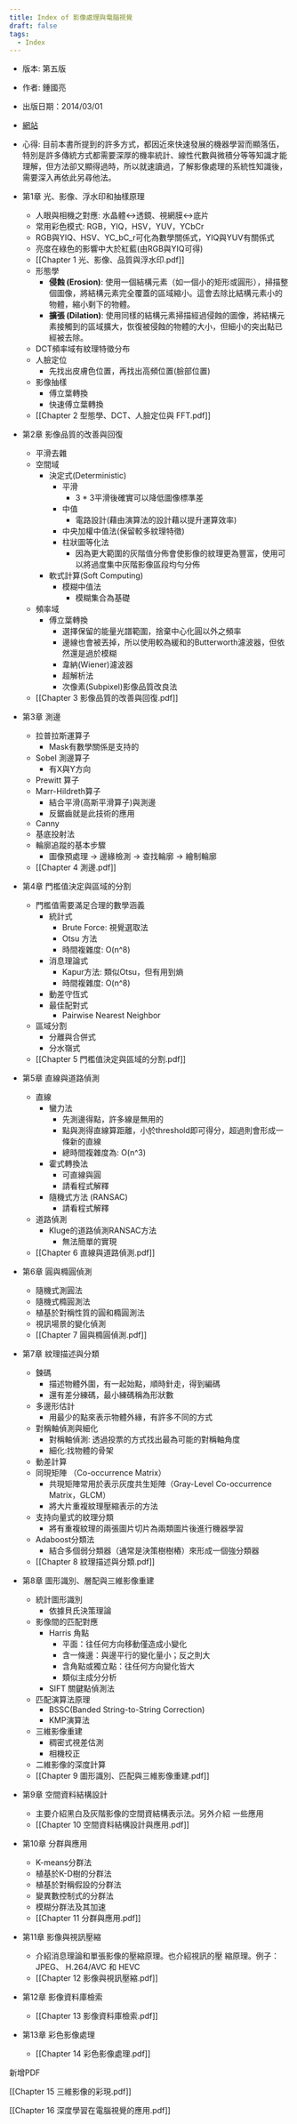 ```yaml
---
title: Index of 影像處理與電腦視覺
draft: false
tags:
  - Index
---
```


- 版本: 第五版
- 作者: 鍾國亮
- 出版日期：2014/03/01
- [網站](https://faculty.csie.ntust.edu.tw/~klchung/Prof_book_IPCV.htm)

- 心得: 目前本書所提到的許多方式，都因近來快速發展的機器學習而顯落伍，特別是許多傳統方式都需要深厚的機率統計、線性代數與微積分等等知識才能理解，但方法卻又顯得過時，所以就速讀過，了解影像處理的系統性知識後，需要深入再依此另尋他法。

- 第1章 光、影像、浮水印和抽樣原理  
	- 人眼與相機之對應: 水晶體<->透鏡、視網膜<->底片
	- 常用彩色模式: RGB，YIQ，HSV，YUV，YCbCr
	- RGB與YIQ、HSV、YC_bC_r可化為數學關係式，YIQ與YUV有關係式
	- 亮度在綠色的影響中大於紅藍(由RGB與YIQ可得)
	- [[Chapter 1 光、影像、品質與浮水印.pdf]]
	- 形態學
		- **侵蝕 (Erosion)**: 使用一個結構元素（如一個小的矩形或圓形），掃描整個圖像，將結構元素完全覆蓋的區域縮小。這會去除比結構元素小的物體，縮小剩下的物體。
		- **擴張 (Dilation)**: 使用同樣的結構元素掃描經過侵蝕的圖像，將結構元素接觸到的區域擴大，恢復被侵蝕的物體的大小，但細小的突出點已經被去除。
	- DCT頻率域有紋理特徵分布
	- 人臉定位
		- 先找出皮膚色位置，再找出高頻位置(臉部位置)
	- 影像抽樣
		- 傅立葉轉換
		- 快速傅立葉轉換
	- [[Chapter 2 型態學、DCT、人臉定位與 FFT.pdf]]
- 第2章 影像品質的改善與回復  
	- 平滑去雜
	- 空間域
		- 決定式(Deterministic)
			- 平滑
				- 3 * 3平滑後確實可以降低圖像標準差
			- 中值
				- 電路設計(藉由演算法的設計藉以提升運算效率)
			- 中央加權中值法(保留較多紋理特徵)
			- 柱狀圖等化法
				- 因為更大範圍的灰階值分佈會使影像的紋理更為豐富，使用可以將過度集中灰階影像區段均勻分佈
		- 軟式計算(Soft Computing)
			- 模糊中值法
				- 模糊集合為基礎
	- 頻率域
		- 傅立葉轉換
			- 選擇保留的能量光譜範圍，捨棄中心化圓以外之頻率
			- 邊線也會被丟掉，所以使用較為緩和的Butterworth濾波器，但依然還是過於模糊
			- 韋納(Wiener)濾波器
			- 超解析法
			- 次像素(Subpixel)影像品質改良法
	- [[Chapter 3 影像品質的改善與回復.pdf]]
- 第3章 測邊  
	- 拉普拉斯運算子
		- Mask有數學關係是支持的
	- Sobel 測邊算子
		- 有X與Y方向
	- Prewitt 算子
	- Marr-Hildreth算子
		- 結合平滑(高斯平滑算子)與測邊
		- 反鋸齒就是此技術的應用
	- Canny
	- 基底投射法
	- 輪廓追蹤的基本步驟
		- 圖像預處理 -> 邊緣檢測 -> 查找輪廓 -> 繪制輪廓
	- [[Chapter 4 測邊.pdf]]
- 第4章 門檻值決定與區域的分割  
	-  門檻值需要滿足合理的數學涵義
		- 統計式
			- Brute Force: 視覺選取法
			- Otsu 方法
			- 時間複雜度: O(n^8)
		- 消息理論式 
			- Kapur方法: 類似Otsu，但有用到熵
			- 時間複雜度: O(n^8)
		- 動差守恆式 
		- 最佳配對式
			- Pairwise Nearest Neighbor
	- 區域分割
		- 分離與合併式 
		- 分水嶺式
	- [[Chapter 5 門檻值決定與區域的分割.pdf]]
- 第5章 直線與道路偵測  
	- 直線
		- 蠻力法 
			- 先測邊得點，許多線是無用的
			- 點與測得直線算距離，小於threshold即可得分，超過則會形成一條新的直線
			- 總時間複雜度為: O(n^3)
		- 霍式轉換法 
			- 可直線與圓
			- 請看程式解釋
		- 隨機式方法 (RANSAC)
			- 請看程式解釋
	- 道路偵測
		- Kluge的道路偵測RANSAC方法
			- 無法簡單的實現
	- [[Chapter 6 直線與道路偵測.pdf]]
- 第6章 圓與橢圓偵測  
	- 隨機式測圓法 
	- 隨機式橢圓測法
	- 植基於對稱性質的圓和橢圓測法
	- 視訊場景的變化偵測
	- [[Chapter 7 圓與橢圓偵測.pdf]]
- 第7章 紋理描述與分類  
	- 鍊碼 
		- 描述物體外圍，有一起始點，順時針走，得到編碼
		- 還有差分練碼，最小練碼稱為形狀數
	- 多邊形估計
		- 用最少的點來表示物體外緣，有許多不同的方式
	- 對稱軸偵測與細化 
		- 對稱軸偵測: 透過投票的方式找出最為可能的對稱軸角度
		- 細化:找物體的骨架
	- 動差計算  
	- 同現矩陣 （Co-occurrence Matrix）
		- 共現矩陣常用於表示灰度共生矩陣（Gray-Level Co-occurrence Matrix，GLCM）
		- 將大片重複紋理壓縮表示的方法
	- 支持向量式的紋理分類 
		- 將有重複紋理的兩張圖片切片為兩類圖片後進行機器學習
	- Adaboost分類法
		- 結合多個弱分類器（通常是決策樹樹樁）來形成一個強分類器
	- [[Chapter 8 紋理描述與分類.pdf]]
- 第8章 圖形識別、層配與三維影像重建  
	- 統計圖形識別 
		- 依據貝氏決策理論
	- 影像間的匹配對應  
		- Harris 角點
			- 平面：往任何方向移動僅造成小變化
			- 含一條邊：與邊平行的變化量小；反之則大
			- 含角點或獨立點：往任何方向變化皆大
			- 類似主成分分析
		- SIFT 關鍵點偵測法
	- 匹配演算法原理 
		- BSSC(Banded String-to-String Correction)
		- KMP演算法
	- 三維影像重建 
		- 稠密式視差估測
		- 相機校正
	- 二維影像的深度計算
	- [[Chapter 9 圖形識別、匹配與三維影像重建.pdf]]
- 第9章 空間資料結構設計  
	- 主要介紹黑白及灰階影像的空間資結構表示法。另外介紹 一些應用
	- [[Chapter 10 空間資料結構設計與應用.pdf]]
- 第10章 分群與應用  
	- K-means分群法 
	- 植基於K-D樹的分群法 
	- 植基於對稱假設的分群法 
	- 變異數控制式的分群法 
	- 模糊分群法及其加速
	- [[Chapter 11 分群與應用.pdf]]
- 第11章 影像與視訊壓縮  
	- 介紹消息理論和單張影像的壓縮原理。也介紹視訊的壓 縮原理。例子：JPEG、 H.264/AVC 和 HEVC
	- [[Chapter 12 影像與視訊壓縮.pdf]]
- 第12章 影像資料庫檢索  
	- [[Chapter 13 影像資料庫檢索.pdf]]
- 第13章 彩色影像處理
	- [[Chapter 14 彩色影像處理.pdf]]

新增PDF

[[Chapter 15 三維影像的彩現.pdf]]

[[Chapter 16 深度學習在電腦視覺的應用.pdf]]
















